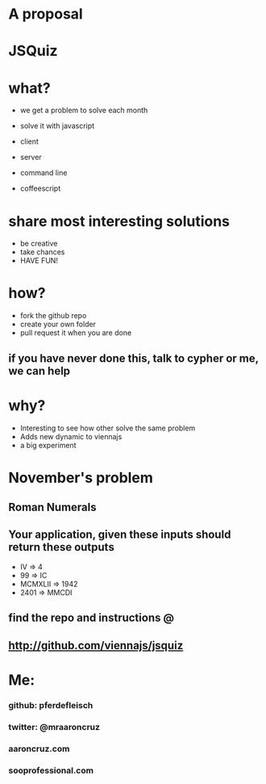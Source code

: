 # A proposal

# JSQuiz #

# what?

* we get a problem to solve each month
* solve it with javascript

* client
* server
* command line
* coffeescript

# share most interesting solutions

* be creative
* take chances
* HAVE FUN!

# how?

* fork the github repo
* create your own folder
* pull request it when you are done

## if you have never done this, talk to cypher or me, we can help

# why?

* Interesting to see how other solve the same problem
* Adds new dynamic to viennajs
* a big experiment

# November's problem
## Roman Numerals

## Your application, given these inputs should return these outputs
* IV => 4
* 99 => IC
* MCMXLII => 1942
* 2401 => MMCDI

## find the repo and instructions @
## http://github.com/viennajs/jsquiz


# Me:
### github: pferdefleisch
### twitter: @mraaroncruz
### aaroncruz.com
### sooprofessional.com